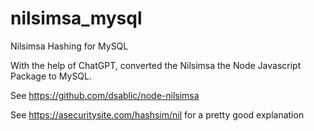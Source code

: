 # nilsimsa_mysql
Nilsimsa Hashing for MySQL

With the help of ChatGPT, converted the Nilsimsa the Node Javascript Package to MySQL.

See https://github.com/dsablic/node-nilsimsa

See https://asecuritysite.com/hashsim/nil for a pretty good explanation
